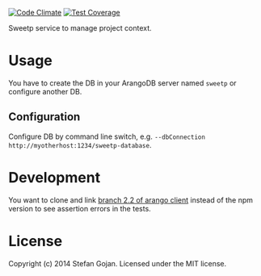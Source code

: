 [![Code Climate](https://codeclimate.com/github/hoschi/sweetp-service-project-context-manager/badges/gpa.svg)](https://codeclimate.com/github/hoschi/sweetp-service-project-context-manager) [![Test Coverage](https://codeclimate.com/github/hoschi/sweetp-service-project-context-manager/badges/coverage.svg)](https://codeclimate.com/github/hoschi/sweetp-service-project-context-manager)

Sweetp service to manage project context.

# Usage

You have to create the DB in your ArangoDB server named `sweetp` or configure another DB.

## Configuration

Configure DB by command line switch, e.g. `--dbConnection http://myotherhost:1234/sweetp-database`.


# Development

You want to clone and link
[branch 2.2 of arango client](https://github.com/triAGENS/ArangoDB-JavaScript/commits/2.2)
instead of the npm version to see assertion errors in the tests.

# License

Copyright (c) 2014 Stefan Gojan.
Licensed under the MIT license.
